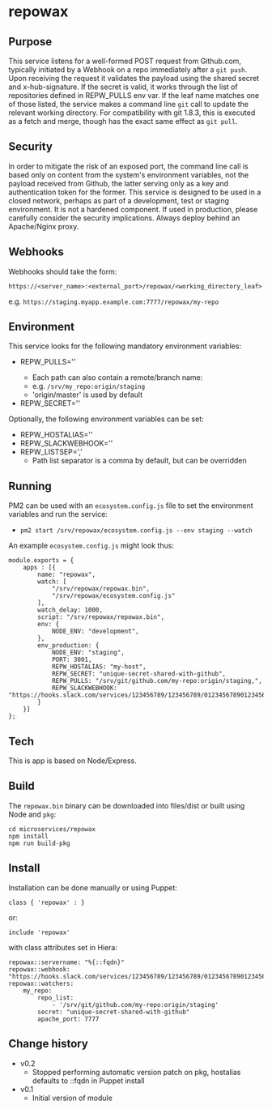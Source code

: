repowax
=========

Purpose
-------
This service listens for a well-formed POST request from Github.com, typically initiated by a Webhook on a repo immediately after a `git push`.
Upon receiving the request it validates the payload using the shared secret and x-hub-signature.
If the secret is valid, it works through the list of repositories defined in REPW_PULLS env var.
If the leaf name matches one of those listed, the service makes a command line `git` call to update the relevant working directory.
For compatibility with git 1.8.3, this is executed as a fetch and merge, though has the exact same effect as `git pull`.

Security
--------
In order to mitigate the risk of an exposed port, the command line call is based only on content from the system's environment variables, not the payload received from Github, the latter serving only as a key and authentication token for the former.
This service is designed to be used in a closed network, perhaps as part of a development, test or staging environment.
It is not a hardened component.
If used in production, please carefully consider the security implications.
Always deploy behind an Apache/Nginx proxy.

Webhooks
--------
Webhooks should take the form:
```
https://<server_name>:<external_port>/repowax/<working_directory_leaf>
```
e.g. `https://staging.myapp.example.com:7777/repowax/my-repo`

Environment
-----------
This service looks for the following mandatory environment variables:
+ REPW_PULLS='<comma-separated list of file system paths to update>'
    + Each path can also contain a remote/branch name:
    + e.g. `/srv/my_repo:origin/staging`
    + 'origin/master' is used by default
+ REPW_SECRET='<unique secret shared with Github.com>'

Optionally, the following environment variables can be set:
+ REPW_HOSTALIAS='<machine name used in Slack messages>'
+ REPW_SLACKWEBHOOK='<Slack webhook to hit on update>'
+ REPW_LISTSEP=','
    + Path list separator is a comma by default, but can be overridden

Running
-------
PM2 can be used with an `ecosystem.config.js` file to set the environment variables and run the service:
+ `pm2 start /srv/repowax/ecosystem.config.js --env staging --watch`

An example `ecosystem.config.js` might look thus:
```
module.exports = {
    apps : [{
        name: "repowax",
        watch: [
            "/srv/repowax/repowax.bin",
            "/srv/repowax/ecosystem.config.js"
        ],
        watch_delay: 1000,
        script: "/srv/repowax/repowax.bin",
        env: {
            NODE_ENV: "development",
        },
        env_production: {
            NODE_ENV: "staging",
            PORT: 3001,
            REPW_HOSTALIAS: "my-host",
            REPW_SECRET: "unique-secret-shared-with-github",
            REPW_PULLS: "/srv/git/github.com/my-repo:origin/staging,",
            REPW_SLACKWEBHOOK: "https://hooks.slack.com/services/123456789/123456789/012345678901234567890123"
        }
    }]
};
```

Tech
----
This is app is based on Node/Express.

Build
-----
The `repowax.bin` binary can be downloaded into files/dist or built using Node and `pkg`:
```
cd microservices/repowax
npm install
npm run build-pkg
```

Install
-------
Installation can be done manually or using Puppet:
```
class { 'repowax' : }
```
or:
```
include 'repowax'
```
with class attributes set in Hiera:
```
repowax::servername: "%{::fqdn}"
repowax::webhook: "https://hooks.slack.com/services/123456789/123456789/012345678901234567890123"
repowax::watchers:
    my_repo:
        repo_list:
            - '/srv/git/github.com/my-repo:origin/staging'
        secret: "unique-secret-shared-with-github"
        apache_port: 7777
```

Change history
--------------

* v0.2
    * Stopped performing automatic version patch on pkg, hostalias defaults to ::fqdn in Puppet install
* v0.1
    * Initial version of module
